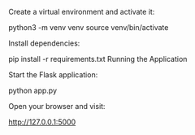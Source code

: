 Create a virtual environment and activate it:

python3 -m venv venv
source venv/bin/activate


Install dependencies:

pip install -r requirements.txt
Running the Application


Start the Flask application:

python app.py

Open your browser and visit:

http://127.0.0.1:5000